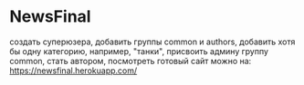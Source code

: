 # NewsFinal
создать суперюзера, добавить группы common и authors, добавить хотя бы одну категорию, например, "танки", присвоить админу группу common, стать автором,
посмотреть готовый сайт можно на: https://newsfinal.herokuapp.com/ 
